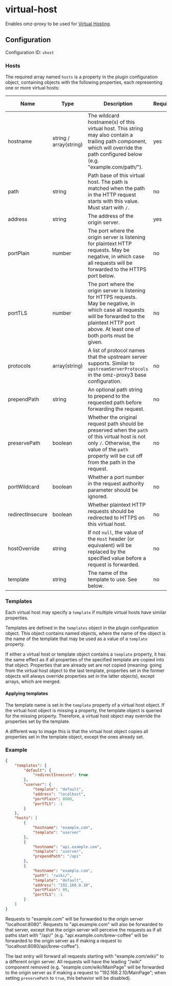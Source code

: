 # virtual-host

Enables omz-proxy to be used for [Virtual Hosting](https://en.wikipedia.org/wiki/Virtual_hosting).


## Configuration

Configuration ID: `vhost`

### Hosts

The required array named `hosts` is a property in the plugin configuration object, containing objects with the following properties, each representing one or more virtual hosts:

| Name | Type | Description | Required | Default value |
| --- | --- | --- | --- | --- |
| hostname | string / array(string) | The wildcard hostname(s) of this virtual host. This string may also contain a trailing path component, which will override the path configured below (e.g. "example.com/path/"). | yes | `-` |
| path | string | Path base of this virtual host. The path is matched when the path in the HTTP request starts with this value. Must start with `/`. | no | / |
| address | string | The address of the origin server. | yes | `-` |
| portPlain | number | The port where the origin server is listening for plaintext HTTP requests. May be negative, in which case all requests will be forwarded to the HTTPS port below. | no | 80 |
| portTLS | number | The port where the origin server is listening for HTTPS requests. May be negative, in which case all requests will be forwarded to the plaintext HTTP port above. At least one of both ports must be given. | no | 443 |
| protocols | array(string) | A list of protocol names that the upstream server supports. Similar to `upstreamServerProtocols` in the omz-proxy3 base configuration. | no | ["http/1.1"] |
| prependPath | string | An optional path string to prepend to the requested path before forwarding the request. | no | null |
| preservePath | boolean | Whether the original request path should be preserved when the `path` of this virtual host is not only `/`. Otherwise, the value of the `path` property will be cut off from the path in the request. | no | false |
| portWildcard | boolean | Whether a port number in the request authority parameter should be ignored. | no | false |
| redirectInsecure | boolean | Whether plaintext HTTP requests should be redirected to HTTPS on this virtual host. | no | false |
| hostOverride | string | If not `null`, the value of the `Host` header (or equivalent) will be replaced by the specified value before a request is forwarded. | no | null |
| template | string | The name of the template to use. See below. | no | null |

### Templates

Each virtual host may specify a `template` if multiple virtual hosts have similar properties.

Templates are defined in the `templates` object in the plugin configuration object. This object contains named objects, where the name of the object is the name of the template that may be used as a value of a `template` property.

If either a virtual host or template object contains a `template` property, it has the same effect as if all properties of the specified template are copied into that object. Properties that are already set are not copied (meaning: going from the virtual host object to the last template, properties set in the former objects will always override properties set in the latter objects), except arrays, which are merged.

#### Applying templates

The template name is set in the `template` property of a virtual host object. If the virtual host object is missing a property, the template object is queried for the missing property. Therefore, a virtual host object may override the properties set by the template.

A different way to image this is that the virtual host object copies all properties set in the template object, except the ones already set.

### Example

```json
{
	"templates": {
		"default": {
			"redirectInsecure": true
		},
		"userver": {
			"template": "default",
			"address": "localhost",
			"portPlain": 8080,
			"portTLS": -1
		}
	},
	"hosts": [
		{
			"hostname": "example.com",
			"template": "userver"
		},
		{
			"hostname": "api.example.com",
			"template": "userver",
			"prependPath": "/api"
		},
		{
			"hostname": "example.com",
			"path": "/wiki/",
			"template": "default",
			"address": "192.168.0.10",
			"portPlain": 80,
			"portTLS": -1
		}
	]
}
```

Requests to "example.com" will be forwarded to the origin server "localhost:8080". Requests to "api.example.com" will also be forwarded to that server, except that the origin server will perceive the requests as if all paths start with "/api/" (e.g. "api.example.com/brew-coffee" will be forwarded to the origin server as if making a request to "localhost:8080/api/brew-coffee").

The last entry will forward all requests starting with "example.com/wiki/" to a different origin server. All requests will have the leading "/wiki" component removed (e.g. "example.com/wiki/MainPage" will be forwarded to the origin server as if making a request to "192.168.2.10/MainPage"; when setting `preservePath` to `true`, this behavior will be disabled).


